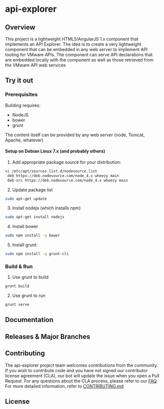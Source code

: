 # api-explorer

## Overview
This project is a lightweight HTML5/AngularJS 1.x component that implements an API Explorer.  The idea
is to create a very lightweight component that can be embedded in any web server to implement API tooling
for VMware APIs.  The component can serve API declarations that are embedded locally with the component as
well as those retrieved from the VMware API web services

## Try it out

### Prerequisites

Building requires:
* NodeJS
* bower
* grunt

The content itself can be provided by any web server (node, Tomcat, Apache, whatever)

#### Setup on Debian Linux 7.x (and probably others)
1. Add appropriate package source for your distribution:
```bash
vi /etc/apt/sources.list.d/nodesource.list
 deb https://deb.nodesource.com/node_4.x wheezy main
 deb-src https://deb.nodesource.com/node_4.x wheezy main
```

2. Update package list
```bash
sudo apt-get update
```

3. Install nodejs (which installs npm)
```bash
sudo apt-get install nodejs
```

4. Install bower
```bash
sudo npm install -g bower
```

5. Install grunt:
```bash
sudo npm install -g grunt-cli
```

### Build & Run

1. Use grunt to build
```bash
grunt build
```
2. Use grunt to run
```bash
grunt serve
```

## Documentation

## Releases & Major Branches

## Contributing

The api-explorer project team welcomes contributions from the community. If you wish to contribute code and you have not
signed our contributor license agreement (CLA), our bot will update the issue when you open a Pull Request. For any
questions about the CLA process, please refer to our [FAQ](https://cla.vmware.com/faq). For more detailed information,
refer to [CONTRIBUTING.md](CONTRIBUTING.md).

## License
